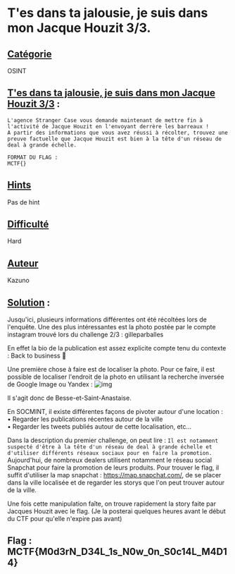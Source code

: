 
# **T'es dans ta jalousie, je suis dans mon Jacque Houzit 3/3**.
## <u>**Catégorie**</u>

OSINT

## <u>**T'es dans ta jalousie, je suis dans mon Jacque Houzit 3/3**</u> :

```
L'agence Stranger Case vous demande maintenant de mettre fin à l'activité de Jacque Houzit en l'envoyant derrère les barreaux !
A partir des informations que vous avez réussi à récolter, trouvez une preuve factuelle que Jacque Houzit est bien à la tête d'un réseau de deal à grande échelle.

FORMAT DU FLAG : 
MCTF{}
```

## <u>Hints</u> 

Pas de hint

## <u>Difficulté</u> 

Hard

## <u>Auteur</u> 

Kazuno

## <u>Solution</u> :

Jusqu'ici, plusieurs informations différentes ont été récoltées lors de l'enquête.
Une des plus intéressantes  est la photo postée par le compte instagram trouvé lors du challenge 2/3 : gilleparballes

En effet la bio de la publication est assez explicite compte tenu du contexte : Back to business 🍁

Une première chose à faire est de localiser la photo. Pour ce faire, il est possible de localiser l'endroit de la photo en utilisant la recherche inversée de Google Image ou Yandex :
![img](img/geoint.png)

Il s'agit donc de Besse-et-Saint-Anastaise.

En SOCMINT, il existe différentes façons de pivoter autour d'une location :  
• Regarder les publications récentes autour de la ville  
• Regarder les tweets publiés autour de cette localisation, etc...

Dans la description du premier challenge, on peut lire :
``
Il est notamment suspecté d'être à la tête d'un réseau de deal à grande échelle et d'utiliser différents réseaux sociaux pour en faire la promotion. 
``
Aujourd'hui, de nombreux dealers utilisent notamment le réseau social Snapchat pour faire la promotion de leurs produits.
Pour trouver le flag, il suffit d'utiliser la map snapchat : https://map.snapchat.com/, de se placer dans la ville localisée et de regarder les storys que l'on peut trouver autour de la ville.

Une fois cette manipulation faîte, on trouve rapidement la story faite par Jacques Houzit avec le flag.
(Je la posterai quelques heures avant le début du CTF pour qu'elle n'expire pas avant)


## **Flag : MCTF{M0d3rN_D34L_1s_N0w_0n_S0c14L_M4D14}**
